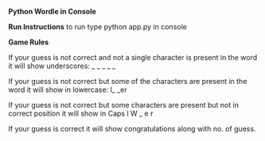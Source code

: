 **Python Wordle in Console** 

**Run Instructions**
to run type python app.py in console

**Game Rules**

If your guess is not correct and not a single character is present in the word it will show underscores: _ _ _ _ _

If your guess is not correct but some of the characters are present in the word it will show in lowercase: l_ _er

If your guess is not correct but some characters are present  but not in correct position it will show in Caps  l W _ e r

If your guess is  correct it will show congratulations along with no. of guess.
